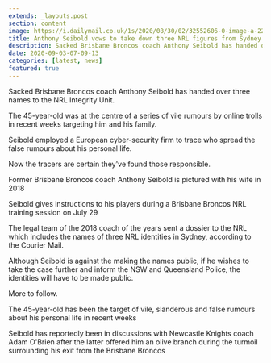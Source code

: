 ```yaml
---
extends: _layouts.post
section: content
image: https://i.dailymail.co.uk/1s/2020/08/30/02/32552606-0-image-a-22_1598750365476.jpg 
title: Anthony Seibold vows to take down three NRL figures from Sydney over vile rumours about his family 
description: Sacked Brisbane Broncos coach Anthony Seibold has handed over three names to the NRL Integrity unit. 
date: 2020-09-03-07-09-13 
categories: [latest, news] 
featured: true 
--- 
```

Sacked Brisbane Broncos coach Anthony Seibold has handed over three names to the NRL Integrity Unit.

The 45-year-old was at the centre of a series of vile rumours by online trolls in recent weeks targeting him and his family.   

Seibold employed a European cyber-security firm to trace who spread the false rumours about his personal life.

Now the tracers are certain they've found those responsible.  

Former Brisbane Broncos coach Anthony Seibold is pictured with his wife in 2018

Seibold gives instructions to his players during a Brisbane Broncos NRL training session on July 29

The legal team of the 2018 coach of the years sent a dossier to the NRL which includes the names of three NRL identities in Sydney, according to the Courier Mail.

Although Seibold is against the making the names public, if he wishes to take the case further and inform the NSW and Queensland Police, the identities will have to be made public.

More to follow. 

The 45-year-old has been the target of vile, slanderous and false rumours about his personal life in recent weeks

Seibold has reportedly been in discussions with Newcastle Knights coach Adam O'Brien after the latter offered him an olive branch during the turmoil surrounding his exit from the Brisbane Broncos

